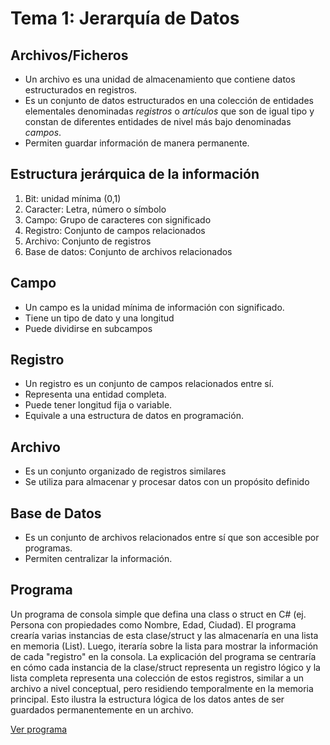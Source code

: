 # Tema 1: Jerarquía de Datos

## Archivos/Ficheros
- Un archivo es una unidad de almacenamiento que contiene datos estructurados en registros.
- Es un conjunto de datos estructurados en una colección de entidades elementales denominadas *registros* o *artículos* que son de igual tipo y constan de diferentes entidades de nivel más bajo denominadas *campos*.
- Permiten guardar información de manera permanente.

## Estructura jerárquica de la información
1. Bit: unidad mínima (0,1)
2. Caracter: Letra, número o símbolo
3. Campo: Grupo de caracteres con significado
4. Registro: Conjunto de campos relacionados
5. Archivo: Conjunto de registros
6. Base de datos: Conjunto de archivos relacionados

## Campo
- Un campo es la unidad mínima de información con significado.
- Tiene un tipo de dato y una longitud
- Puede dividirse en subcampos

## Registro
- Un registro es un conjunto de campos relacionados entre sí.
- Representa una entidad completa.
- Puede tener longitud fija o variable.
- Equivale a una estructura de datos en programación.

## Archivo
- Es un conjunto organizado de registros similares
- Se utiliza para almacenar y procesar datos con un propósito definido

## Base de Datos
- Es un conjunto de archivos relacionados entre sí que son accesible por programas.
- Permiten centralizar la información.

## Programa
Un programa de consola simple que defina una class o struct en C# (ej. Persona con propiedades como Nombre, Edad, Ciudad). El programa crearía varias instancias de esta clase/struct y las almacenaría en una lista en memoria (List<Persona>). Luego, iteraría sobre la lista para mostrar la información de cada "registro" en la consola. La explicación del programa se centraría en cómo cada instancia de la clase/struct representa un registro lógico y la lista completa representa una colección de estos registros, similar a un archivo a nivel conceptual, pero residiendo temporalmente en la memoria principal. Esto ilustra la estructura lógica de los datos antes de ser guardados permanentemente en un archivo.


[Ver programa](Tema_1/Program.cs)
